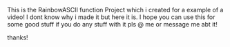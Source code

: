 This is the RainbowASCII function Project which i created for a example of a video!
I dont know why i made it but here it is. I hope you can use this for some good stuff
if you do any stuff with it pls @ me or message me abt it!

thanks!
